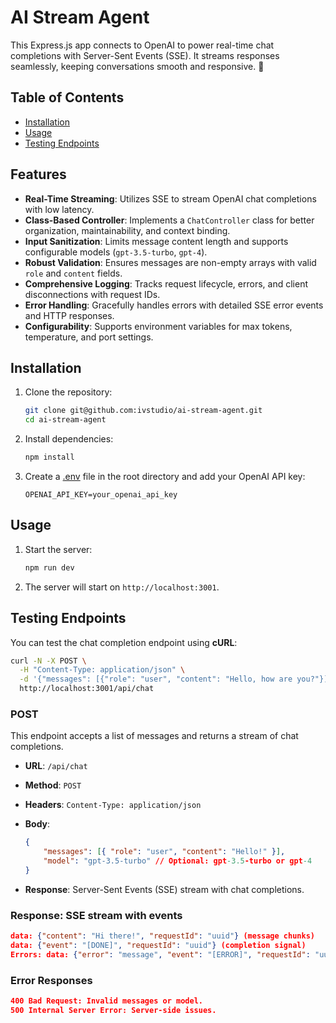# AI Stream Agent

This Express.js app connects to OpenAI to power real-time chat completions with Server-Sent Events (SSE). It streams responses seamlessly, keeping conversations smooth and responsive. 🚀

## Table of Contents

- [Installation](#installation)
- [Usage](#usage)
- [Testing Endpoints](#testing-endpoints)

## Features

- **Real-Time Streaming**: Utilizes SSE to stream OpenAI chat completions with low latency.
- **Class-Based Controller**: Implements a `ChatController` class for better organization, maintainability, and context binding.
- **Input Sanitization**: Limits message content length and supports configurable models (`gpt-3.5-turbo`, `gpt-4`).
- **Robust Validation**: Ensures messages are non-empty arrays with valid `role` and `content` fields.
- **Comprehensive Logging**: Tracks request lifecycle, errors, and client disconnections with request IDs.
- **Error Handling**: Gracefully handles errors with detailed SSE error events and HTTP responses.
- **Configurability**: Supports environment variables for max tokens, temperature, and port settings.

## Installation

1. Clone the repository:

    ```sh
    git clone git@github.com:ivstudio/ai-stream-agent.git
    cd ai-stream-agent
    ```

2. Install dependencies:

    ```sh
    npm install
    ```

3. Create a [.env](http://_vscodecontentref_/0) file in the root directory and add your OpenAI API key:

    ```env
    OPENAI_API_KEY=your_openai_api_key
    ```

## Usage

1. Start the server:

    ```sh
    npm run dev
    ```

2. The server will start on `http://localhost:3001`.

## Testing Endpoints

You can test the chat completion endpoint using **cURL**:

```sh
curl -N -X POST \
  -H "Content-Type: application/json" \
  -d '{"messages": [{"role": "user", "content": "Hello, how are you?"}]}' \
  http://localhost:3001/api/chat
```

### POST

This endpoint accepts a list of messages and returns a stream of chat completions.

- **URL**: `/api/chat`
- **Method**: `POST`
- **Headers**: `Content-Type: application/json`
- **Body**:

    ```json
    {
        "messages": [{ "role": "user", "content": "Hello!" }],
        "model": "gpt-3.5-turbo" // Optional: gpt-3.5-turbo or gpt-4
    }
    ```

- **Response**: Server-Sent Events (SSE) stream with chat completions.

### Response: SSE stream with events

```json
data: {"content": "Hi there!", "requestId": "uuid"} (message chunks)
data: {"event": "[DONE]", "requestId": "uuid"} (completion signal)
Errors: data: {"error": "message", "event": "[ERROR]", "requestId": "uuid"}
```

### Error Responses

```json
400 Bad Request: Invalid messages or model.
500 Internal Server Error: Server-side issues.
```
